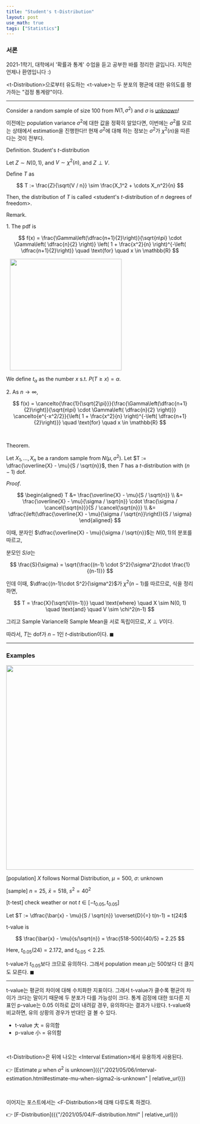 ```yaml
---
title: "Student's t-Distribution"
layout: post
use_math: true
tags: ["Statistics"]
---
```


### 서론
2021-1학기, 대학에서 '확률과 통계' 수업을 듣고 공부한 바를 정리한 글입니다. 지적은 언제나 환영입니다 :)

\<t-Distribution\>으로부터 유도하는 \<t-value\>는 두 분포의 평균에 대한 유의도를 평가하는 "검정 통계량"이다.

<hr/>

Consider a random sample of size 100 from $N(1, \sigma^2)$ and $\sigma$ is <u>unknown</u>!

이전에는 population variance $\sigma^2$에 대한 값을 정확히 알았다면, 이번에는 $\sigma^2$를 모르는 상태에서 estimation을 진행한다!! 현재 $\sigma^2$에 대해 하는 정보는 $\sigma^2$가 $\chi^2(n)$을 따른다는 것이 전부다.

<span class="statement-title">Definition.</span> Student's $t$-distribution<br>

Let $Z \sim N(0, 1)$, and $V \sim \chi^2(n)$, and $Z \perp V$.

Define $T$ as

$$
T := \frac{Z}{\sqrt{V / n}} \sim \frac{X_1^2 + \cdots X_n^2}{n}
$$

Then, the distribution of $T$ is called \<student's $t$-distribution of $n$ degrees of freedom\>.

<span class="statement-title">Remark.</span><br>

1\. The pdf is 

$$
f(x) = \frac{\Gamma\left(\dfrac{n+1}{2}\right)}{\sqrt{n\pi} \cdot \Gamma\left( \dfrac{n}{2} \right)} \left( 1 + \frac{x^2}{n} \right)^{-\left( \dfrac{n+1}{2}\right)} \quad \text{for} \quad x \in \mathbb{R}
$$

<div class="img-wrapper" style="margin: 10px">
<img src="https://media.geeksforgeeks.org/wp-content/uploads/20200525113955/f126.png" height="300px">
</div>

We define $t_\alpha$ as the number $x$ s.t. $P(T \ge x) = \alpha$.


2\. As $n \rightarrow \infty$, 

$$
f(x) = \cancelto{\frac{1}{\sqrt{2\pi}}}{\frac{\Gamma\left(\dfrac{n+1}{2}\right)}{\sqrt{n\pi} \cdot \Gamma\left( \dfrac{n}{2} \right)}} \cancelto{e^{-x^2/2}}{\left( 1 + \frac{x^2}{n} \right)^{-\left( \dfrac{n+1}{2}\right)}} \quad \text{for} \quad x \in \mathbb{R}
$$

<br/>

<span class="statement-title">Theorem.</span><br>

Let $X_1, \dots, X_n$ be a random sample from $N(\mu, \sigma^2)$. Let $T := \dfrac{\overline{X} - \mu}{S / \sqrt{n}}$, then $T$ has a $t$-distribution with $(n-1)$ dof.

<span class="statement-title">*Proof*.</span><br>

<div class="math-statement" markdown="1">

$$
\begin{aligned}
T &= \frac{\overline{X} - \mu}{S / \sqrt{n}} \\
  &= \frac{\overline{X} - \mu}{\sigma / \sqrt{n}} \cdot \frac{\sigma / \cancel{\sqrt{n}}}{S / \cancel{\sqrt{n}}} \\
  &= \dfrac{\left(\dfrac{\overline{X} - \mu}{\sigma / \sqrt{n}}\right)}{S / \sigma}
\end{aligned}
$$

이때, 분자인 $\dfrac{\overline{X} - \mu}{\sigma / \sqrt{n}}$는 $N(0, 1)$의 분포를 따르고, 

분모인 $S / \sigma$는

$$
\frac{S}{\sigma} = \sqrt{\frac{(n-1) \cdot S^2}{\sigma^2}\cdot \frac{1}{(n-1)}}
$$

인데 이때, $\dfrac{(n-1)\cdot S^2}{\sigma^2}$가 $\chi^2(n-1)$를 따르므로, 식을 정리하면,

$$
T = \frac{X}{\sqrt{V/(n-1)}} \quad \text{where} \quad X \sim N(0, 1) \quad \text{and} \quad V \sim \chi^2(n-1)
$$

그리고 Sample Variance와 Sample Mean을 서로 독립이므로, $X \perp V$이다.

따라서, $T$는 dof가 $n-1$인 $t$-distribution이다. $\blacksquare$

</div>

<hr/>

### Examples

<div class="img-wrapper">
<img src= "{{"/images/probability-and-statistics/t-distribution-example-1.png" | relative_url }}" width=550>
</div>

<div class="math-statement" markdown="1">

[population] $X$ follows Normal Distribution, $\mu = 500$, $\sigma$: unknown

[sample] $n=25$, $\bar{x} = 518$, $s^2 = 40^2$

[t-test] check weather or not $t \in [-t_{0.05}, t_{0.05}]$

Let $T := \dfrac{\bar{x} - \mu}{S / \sqrt{n}} \overset{D}{=} t(n-1) = t(24)$

t-value is 

$$
\frac{\bar{x} - \mu}{s/\sqrt{n}} = \frac{518-500}{40/5} = 2.25
$$

Here, $t_{0.05}(24) = 2.172$, and $t_{0.05} < 2.25$.

t-value가 $t_{0.05}$보다 크므로 유의하다. 그래서 population mean $\mu$는 500보다 더 클지도 모른다. $\blacksquare$

</div>

<hr/>

t-value는 평균의 차이에 대해 수치화한 지표이다. 그래서 t-value가 클수록 평균의 차이가 크다는 말이기 때문에 두 분포가 다를 가능성이 크다. 통계 검정에 대한 또다른 지표인 p-value는 0.05 이하로 값이 내려갈 경우, 유의하다는 결과가 나왔다. t-value와 비교하면, 유의 상황의 경우가 반대인 걸 볼 수 있다.

- t-value 大 = 유의함
- p-value 小 = 유의함

<br/>

\<t-Distribution\>은 뒤에 나오는 \<Interval Estimation\>에서 유용하게 사용된다. 

👉 [Estimate $\mu$ when $\sigma^2$ is unknown]({{"/2021/05/06/interval-estimation.html#estimate-mu-when-sigma2-is-unknown" | relative_url}})


<br/>

이어지는 포스트에서는 \<F-Distribution\>에 대해 다루도록 하겠다.

👉 [F-Distribution]({{"/2021/05/04/F-distribution.html" | relative_url}})
